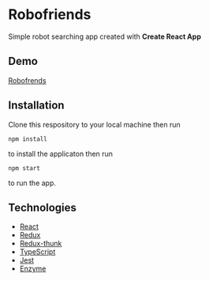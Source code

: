 # Robofriends

Simple robot searching app created with **Create React App**

## Demo
[Robofrends](https://mrjacint.github.io/robofriends/)

## Installation
Clone this respository to your local machine then run
```
npm install
```
to install the applicaton then run
```
npm start
```
to run the app.

## Technologies

* [React](https://reactjs.org/)
* [Redux](https://redux.js.org/)
* [Redux-thunk](https://github.com/reduxjs/redux-thunk)
* [TypeScript](https://www.typescriptlang.org/)
* [Jest](https://jestjs.io/)
* [Enzyme](https://enzymejs.github.io/enzyme/)
